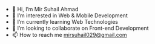 - 👋 Hi, I’m Mir Suhail Ahmad
- 👀 I’m interested in Web & Mobile Development
- 🌱 I’m currently learning Web Technologies
- 💞️ I’m looking to collaborate on Front-end Development
- 📫 How to reach me mirsuhail029@gmail.com

<!---
MirSuhail029/MirSuhail029 is a ✨ special ✨ repository because its `README.md` (this file) appears on your GitHub profile.
You can click the Preview link to take a look at your changes.
--->
